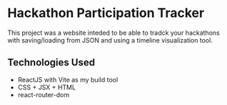 # Hackathon Participation Tracker

This project was a website inteded to be able to tradck your hackathons with saving/loading from JSON and using a timeline visualization tool.

## Technologies Used
- ReactJS with Vite as my build tool
- CSS + JSX + HTML
- react-router-dom